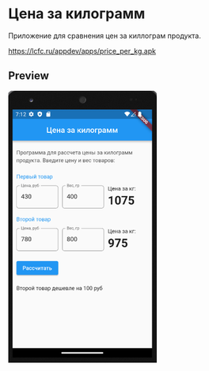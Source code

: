 # Цена за килограмм

Приложение для сравнения цен за киллограм продукта.

https://lcfc.ru/appdev/apps/price_per_kg.apk

## Preview
<img src = 'assets/images/Screenshot_1.png' width = '300'>
